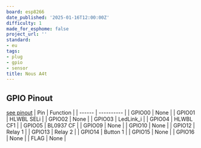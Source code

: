 ```yaml
---
board: esp8266
date_published: '2025-01-16T12:00:00Z'
difficulty: 1
made_for_esphome: false
project_url: ''
standard:
- eu
tags:
- plug
- gpio
- sensor
title: Nous A4t
---
```


## GPIO Pinout

[see pinout](https://nous.technology/product/a4t.html?show=manual)
| Pin    | Function   |
| ------ | ---------- |
| GPIO00 | None       |
| GPIO01 | HLWBL SELi |
| GPIO02 | None       |
| GPIO03 | LedLink_i  |
| GPIO04 | HLWBL CF1  |
| GPIO05 | BL0937 CF  |
| GPIO09 | None       |
| GPIO10 | None       |
| GPIO12 | Relay 1    |
| GPIO13 | Relay 2    |
| GPIO14 | Button 1   |
| GPIO15 | None       |
| GPIO16 | None       |
|  FLAG  | None       |